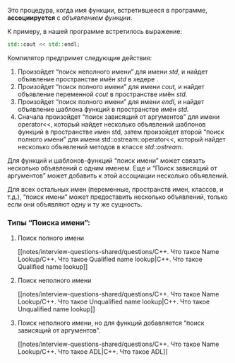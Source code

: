 Это процедура, когда имя функции, встретившееся в программе, **ассоциируется** с _объявлением функции_.

К примеру, в нашей программе встретилось выражение:

```C++
std::cout << std::endl;
```

Компилятор предпримет следующие действия:

1. Произойдет “поиск неполного имени” для имени _std_, и найдет объявление пространстве имён _std_ в хедере _<iostream>_.
2. Произойдет “поиск полного имени” для имени _cout,_ и найдет объявление переменной _cout_ в пространстве имён _std_.
3. Произойдет “поиск полного имени” для имени _endl_, и найдет объявление шаблона функций в пространстве имён _std._
4. Сначала произойдет “поиск зависящий от аргументов” для имени operator<<, который найдет несколько объявлений шаблонов функций в пространстве имен std, затем произойдет второй “поиск полного имени” для имени std::ostream::operator<<, который найдет несколько объявлений методов в классе _std::ostream_.

Для функций и шаблонов-функций “поиск имени” может связать несколько объявлений с одним именем. Еще и “Поиск зависящий от аргументов” может добавить к этой ассоциации несколько объявлений.

Для всех остальных имен (переменные, пространств имен, классов, и т.д.), “поиск имени” может предоставить несколько объявлений, только если они объявляют одну и ту же сущность.

### Типы “Поиска имени”:

1. Поиск полного имени
    
    [[notes/interview-questions-shared/questions/C++. Что такое Name Lookup/C++. Что такое Qualified name lookup|C++. Что такое Qualified name lookup]]
    
2. Поиск неполного имени
    
    [[notes/interview-questions-shared/questions/C++. Что такое Name Lookup/С++. Что такое Unqualified name lookup|С++. Что такое Unqualified name lookup]]
    
3. Поиск неполного имени, но для функций добавляется “поиск зависящий от аргументов”.
    
    [[notes/interview-questions-shared/questions/C++. Что такое Name Lookup/C++. Что такое ADL|C++. Что такое ADL]]